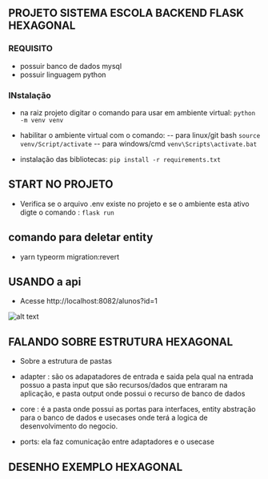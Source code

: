 ## PROJETO SISTEMA ESCOLA BACKEND FLASK HEXAGONAL


### REQUISITO

- possuir banco de dados mysql
- possuir linguagem python

### INstalação

- na raiz projeto digitar o comando para usar em ambiente virtual: ```python -m venv venv```

- habilitar o ambiente virtual com o comando: 
 -- para linux/git bash ``` source venv/Script/activate ```
 -- para windows/cmd ``` venv\Scripts\activate.bat ```

- instalação das bibliotecas:
 ```pip install -r requirements.txt ```

## START NO PROJETO

- Verifica se o arquivo .env existe no projeto e se o ambiente esta ativo digte o comando :
``` flask run ```

## comando para deletar entity

- yarn typeorm migration:revert

## USANDO a api 

- Acesse http://localhost:8082/alunos?id=1

![alt text](https://github.com/tsilva19/Injecao-Dependencia-node/blob/main/injetadependencia.png)

## FALANDO SOBRE ESTRUTURA HEXAGONAL

- Sobre a estrutura de pastas 

- adapter : são os adapatadores de entrada e saida pela qual na entrada possuo a pasta input que são recursos/dados que entraram na aplicação, e pasta output onde possui o recurso de banco de dados

- core : é a pasta onde possui as portas para interfaces, entity abstração para o banco de dados e usecases onde terá a logica de desenvolvimento do negocio.

- ports: ela faz comunicação entre adaptadores e o usecase

## DESENHO EXEMPLO HEXAGONAL
